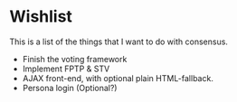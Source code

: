 Wishlist
========

This is a list of the things that I want to do with consensus.

  - Finish the voting framework
  - Implement FPTP & STV
  - AJAX front-end, with optional plain HTML-fallback.
  - Persona login (Optional?)
